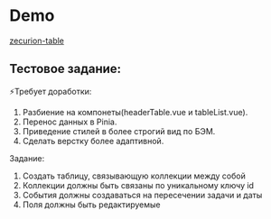 # Demo

[zecurion-table](https://zecurion-table.vercel.app/)

## Тестовое задание:

⚡Требует доработки:

1. Разбиение на компонеты(headerTable.vue и tableList.vue).
2. Перенос данных в Pinia.
3. Приведение стилей в более строгий вид по БЭМ.
4. Сделать верстку более адаптивной.

Задание:

1. Создать таблицу, связывающую коллекции между собой
2. Коллекции должны быть связаны по уникальному ключу id
3. События должны создаваться на пересечении задачи и даты
4. Поля должны быть редактируемые
